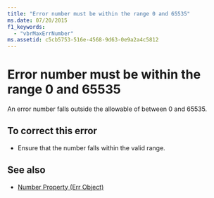 ```yaml
---
title: "Error number must be within the range 0 and 65535"
ms.date: 07/20/2015
f1_keywords: 
  - "vbrMaxErrNumber"
ms.assetid: c5cb5753-516e-4568-9d63-0e9a2a4c5812
---
```

# Error number must be within the range 0 and 65535

An error number falls outside the allowable of between 0 and 65535.  
  
## To correct this error  
  
- Ensure that the number falls within the valid range.  
  
## See also

- [Number Property (Err Object)](xref:Microsoft.VisualBasic.ErrObject.Number%2A)
